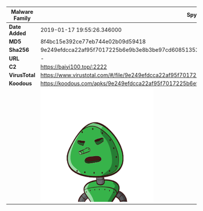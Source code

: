 | Malware Family | SpyNote                                                      |
| -------------- | ------------------------------------------------------------ |
| **Date Added** | 2019-01-17 19:55:26.346000                                                   |
| **MD5**        | 8f4bc15e392ce77eb744e02b09d59418                             |
| **Sha256**     | 9e249efdcca22af95f7017225b6e9b3e8b3be97cd608513522f52376cbef2b3c |
| **URL**        | -                                                            |
| **C2**         | https://baiyi100.top/:2222 |
| **VirusTotal** | https://www.virustotal.com/#/file/9e249efdcca22af95f7017225b6e9b3e8b3be97cd608513522f52376cbef2b3c/detection |
| **Koodous**    | https://koodous.com/apks/9e249efdcca22af95f7017225b6e9b3e8b3be97cd608513522f52376cbef2b3c |
|                | ![](../assets/9e249efdcca22af95f7017225b6e9b3e8b3be97cd608513522f52376cbef2b3c.png) |